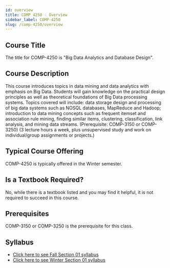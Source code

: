 ```yaml
---
id: overview
title: COMP 4250 - Overview
sidebar_label: COMP-4250
slug: /comp-4250/overview
---
```


## Course Title

The title for COMP-4250 is "Big Data Analytics and Database Design".

## Course Description

This course introduces topics in data mining and data analytics with emphasis on Big Data. Students will gain knowledge on the practical design principles as well as theoretical foundations of Big Data processing systems. Topics covered will include: data storage design and processing of big data systems such as NOSQL databases, MapReduce and Hadoop; introduction to data mining concepts such as frequent itemset and association rule mining, finding similar items, clustering, classification, link analysis, and mining data streams. (Prerequisite: COMP-3150 or COMP-3250) (3 lecture hours a week, plus unsupervised study and work on individual/group assignments or projects.)

## Typical Course Offering

COMP-4250 is typically offered in the Winter semester.

## Is a Textbook Required?

No, while there is a textbook listed and you may find it helpful, it is not required to succeed in this course.

## Prerequisites

COMP-3150 or COMP-3250 is the prerequisite for this class.

## Syllabus

- [Click here to see Fall Section 01 syllabus](../../resources/syllabus/COMP-4250-01%20F24.pdf)
- [Click here to see Winter Section 01 syllabus](../../resources/syllabus/COMP-4250-01%20W24.pdf)

